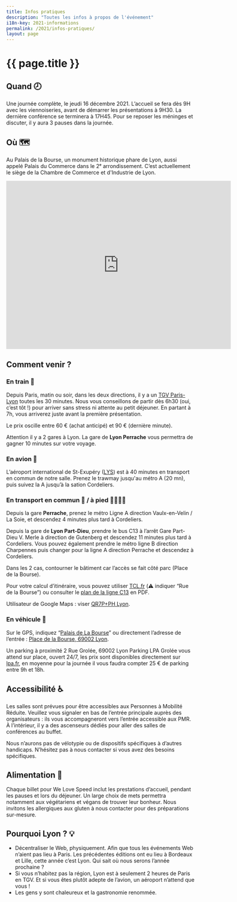 ```yaml
---
title: Infos pratiques
description: "Toutes les infos à propos de l'événement"
i18n-key: 2021-informations
permalink: /2021/infos-pratiques/
layout: page
---
```


# {{ page.title }}

## Quand 🕗

Une journée complète, le jeudi 16 décembre 2021. L’accueil se fera dès 9H avec les viennoiseries, avant de démarrer les présentations à 9H30. La dernière conférence se terminera à 17H45.
Pour se reposer les méninges et discuter, il y aura 3 pauses dans la journée.

## Où 🗺️

Au Palais de la Bourse, un monument historique phare de Lyon, aussi appelé Palais du Commerce dans le 2ᵉ arrondissement. C’est actuellement le siège de la Chambre de Commerce et d'Industrie de Lyon.

<p>
<iframe src="https://www.google.com/maps/embed?pb=!1m14!1m8!1m3!1d695.8381625704425!2d4.8360377!3d45.7641224!3m2!1i1024!2i768!4f13.1!3m3!1m2!1s0x47f4eb96cac90623%3A0x50f1f2eed592b9d9!2sNetworking%20day!5e0!3m2!1sfr!2sfr!4v1636107473488!5m2!1sfr!2sfr" width="600" height="450" style="border:0;" allowfullscreen="" loading="lazy"></iframe>
</p>



## Comment venir ?

### En train 🚄

Depuis Paris, matin ou soir, dans les deux directions, il y a un [TGV Paris-Lyon](https://www.trainline.fr/search/paris/lyon/2021-12-16-06:00/2021-12-16-18:00) toutes les 30 minutes. Nous vous conseillons de partir dès 6h30 (oui, c’est tôt !) pour arriver sans stress ni attente au petit déjeuner. En partant à 7h, vous arriverez juste avant la première présentation.

Le prix oscille entre 60 € (achat anticipé) et 90 € (dernière minute).

Attention il y a 2 gares à Lyon. La gare de **Lyon Perrache** vous permettra de gagner 10 minutes sur votre voyage.

### En avion 🛬

L’aéroport international de St-Exupéry ([LYS](https://www.lyonaeroports.com/)) est à 40 minutes en transport en commun de notre salle. Prenez le trawmay jusqu'au métro A (20 mn), puis suivez la A jusqu’à la sation Cordeliers.


### En transport en commun 🚋 / à pied 🚶‍♂️🚶‍♀️

Depuis la gare **Perrache**, prenez le métro Ligne A direction Vaulx-en-Velin / La Soie, et descendez 4 minutes plus tard à Cordeliers.

Depuis la gare de **Lyon Part-Dieu**, prendre le bus C13 à l’arrêt Gare Part-Dieu V. Merle à direction de Gutenberg et descendez 11 minutes plus tard à Cordeliers. Vous pouvez également prendre le métro ligne B direction Charpennes puis changer pour la ligne A direction Perrache et descendez à Cordeliers.

Dans les 2 cas, contourner le bâtiment car l’accès se fait côté parc (Place de la Bourse).


Pour votre calcul d’itinéraire, vous pouvez utiliser [TCL.fr](https://www.tcl.fr/itineraires) (⚠️ indiquer “Rue de la Bourse”) ou consulter le [plan de la ligne C13](https://www.tcl.fr/lignes/ligne-majeure-c13) en PDF.


Utilisateur de Google Maps : viser [QR7P+PH Lyon](https://www.google.com/maps/place/Networking+day/@45.7641224,4.8360377,19z/data=!4m5!3m4!1s0x47f4eb96cac90623:0x50f1f2eed592b9d9!8m2!3d45.7642847!4d4.8365436).



### En véhicule 🚗

Sur le GPS, indiquez “[Palais de La Bourse](https://goo.gl/maps/ycX9P3GUgZdMwBvL8)” ou directement l’adresse de l’entrée : [Place de la Bourse, 69002 Lyon](https://goo.gl/maps/ycX9P3GUgZdMwBvL8).

Un parking à proximité 2 Rue Grolée, 69002 Lyon Parking LPA Grolée vous attend sur place, ouvert 24/7, les prix sont disponibles directement sur [lpa.fr](https://parking.lpa.fr/parkings/grolee/#informations), en moyenne pour la journée il vous faudra compter 25 € de parking entre 9h et 18h.



## Accessibilité ♿️

Les salles sont prévues pour être accessibles aux Personnes à Mobilité Réduite. Veuillez vous signaler en bas de l’entrée principale auprès des organisateurs : ils vous accompagneront vers l’entrée accessible aux PMR. À l’intérieur, il y a des ascenseurs dédiés pour aller des salles de conférences au buffet.

Nous n’aurons pas de vélotypie ou de dispositifs spécifiques à d’autres handicaps. N’hésitez pas à nous contacter si vous avez des besoins spécifiques.


## Alimentation 🥘

Chaque billet pour We Love Speed inclut les prestations d’accueil, pendant les pauses et lors du déjeuner. Un large choix de mets permettra notamment aux végétariens et végans de trouver leur bonheur. Nous invitons les allergiques aux gluten à nous contacter pour des préparations sur-mesure.


## Pourquoi Lyon ? 💡

- Décentraliser le Web, physiquement. Afin que tous les événements Web n’aient pas lieu à Paris. Les précédentes éditions ont eu lieu à Bordeaux et Lille, cette année c’est Lyon. Qui sait où nous serons l’année prochaine ?
- Si vous n’habitez pas la région, Lyon est à seulement 2 heures de Paris en TGV. Et si vous êtes plutôt adepte de l’avion, un aéroport n’attend que vous !
- Les gens y sont chaleureux et la gastronomie renommée.
